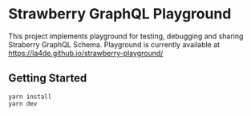 # Strawberry GraphQL Playground

This project implements playground for testing, debugging and sharing Straberry GraphQL Schema. Playground is currently available at https://la4de.github.io/strawberry-playground/

## Getting Started

```
yarn install
yarn dev
```
